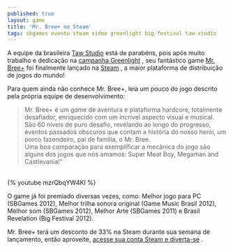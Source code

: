 ```yaml
---
published: true
layout: game
title: 'Mr. Bree+ no Steam'
tags: sbgames evento steam video greenlight big-festival taw-studio
---
```


A equipe da brasileira <a href="http://tawstudio.com/" target="_blank">Taw Studio</a>
 est&#225; de parab&#233;ns, pois ap&#243;s muito trabalho e dedica&#231;&#227;o na <a href="http://jogosdaqui.blog.uol.com.br/arch2013-05-01_2013-05-31.html#2013_05-02_19_08_27-154784552-0" target="_blank">campanha Greenlight</a>
, seu fant&#225;stico game <a href="http://store.steampowered.com/app/264220/" target="_blank">Mr. Bree+</a>
 foi finalmente lan&#231;ado 
na <a href="http://store.steampowered.com/app/264220/" target="_blank">Steam</a>
, a maior plataforma de distribui&#231;&#227;o de jogos do mundo!
 
Para quem ainda n&#227;o conhece Mr. Bree+, leia um pouco do jogo descrito pela pr&#243;pria equipe de desenvolvimento:
 
> Mr. Bree+ &#233; um game de aventura e plataforma hardcore, totalmente desafiador, enriquecido com um incr&#237;vel aspecto visual e musical.  
> S&#227;o 60 n&#237;veis de puro desafio, revelando ao longo do progresso, eventos passados obscuros que contam a hist&#243;ria do nosso her&#243;i, um porco fazendeiro, pai de fam&#237;lia, o Mr. Bree.  
> Uma boa compara&#231;&#227;o para exemplificar a mec&#226;nica do jogo s&#227;o alguns dos jogos que n&#243;s amamos: Super Meat Boy, Megaman and Castlevania!&quot;
> <br />
<div><br />
{% youtube mzrQbqYW4KI %}
 
O game j&#225; foi premiado diversas vezes, como: Melhor jogo para PC (SBGames 2012), Melhor trilha sonora original (Game Music Brasil 2012), Melhor som (SBGames 2012), Melhor Arte (SBGames 2011) e Brasil Revelation (Big Festival 2012).
 
Mr. Bree+ ter&#225; um desconto de 33% na Steam durante sua semana de lan&#231;amento, ent&#227;o aproveite, <a href="http://store.steampowered.com/app/264220/" target="_blank">acesse sua conta Steam e diverta-se</a>
.
